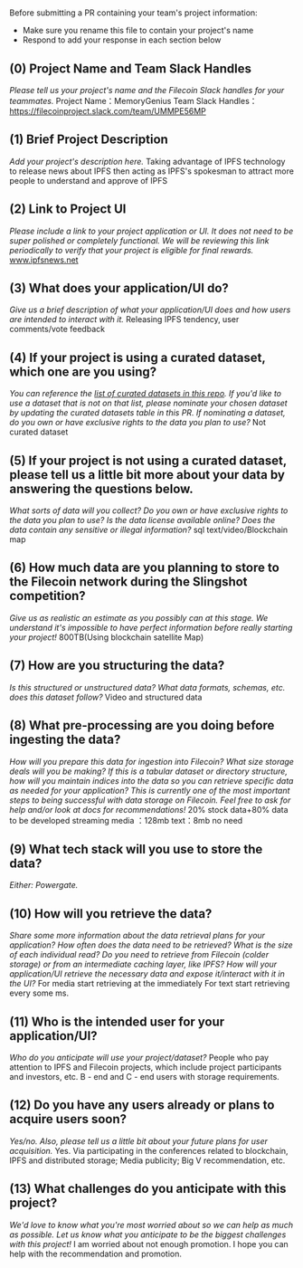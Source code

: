 # <MemoryGenius>

Before submitting a PR containing your team's project information:
- Make sure you rename this file to contain your project's name
- Respond to add your response in each section below

## (0) Project Name and Team Slack Handles
*Please tell us your project's name and the Filecoin Slack handles for your teammates.*
Project Name：MemoryGenius
Team Slack Handles：https://filecoinproject.slack.com/team/UMMPE56MP

## (1) Brief Project Description
*Add your project's description here.*
Taking advantage of IPFS technology to release news about IPFS then acting as IPFS's spokesman to attract more people to understand and approve of IPFS

## (2) Link to Project UI
*Please include a link to your project application or UI. It does not need to be super polished or completely functional. We will be reviewing this link periodically to verify that your project is eligible for final rewards.*
www.ipfsnews.net

## (3) What does your application/UI do?
*Give us a brief description of what your application/UI does and how users are intended to interact with it.*
Releasing IPFS tendency, user comments/vote feedback
## (4) If your project is using a curated dataset, which one are you using?
*You can reference the [list of curated datasets in this repo](https://github.com/filecoin-project/slingshot/blob/master/datasets.md). If you'd like to use a dataset that is not on that list, please nominate your chosen dataset by updating the curated datasets table in this PR. If nominating a dataset, do you own or have exclusive rights to the data you plan to use?*
Not curated dataset

## (5) If your project is not using a curated dataset, please tell us a little bit more about your data by answering the questions below.
*What sorts of data will you collect? Do you own or have exclusive rights to the data you plan to use? Is the data license available online? Does the data contain any sensitive or illegal information?*
sql text/video/Blockchain map

## (6) How much data are you planning to store to the Filecoin network during the Slingshot competition?
*Give us as realistic an estimate as you possibly can at this stage. We understand it's impossible to have perfect information before really starting your project!*
800TB(Using blockchain satellite Map)

## (7) How are you structuring the data?
*Is this structured or unstructured data? What data formats, schemas, etc. does this dataset follow?*
Video and structured data

## (8) What pre-processing are you doing before ingesting the data?
*How will you prepare this data for ingestion into Filecoin? What size storage deals will you be making? If this is a tabular dataset or directory structure, how will you maintain indices into the data so you can retrieve specific data as needed for your application? This is currently one of the most important steps to being successful with data storage on Filecoin. Feel free to ask for help and/or look at docs for recommendations!*
20% stock data+80% data to be developed
streaming media ：128mb
text：8mb
no need

## (9)  What tech stack will you use to store the data?
*Either: Powergate.*

## (10) How will you retrieve the data?
*Share some more information about the data retrieval plans for your application? How often does the data need to be retrieved? What is the size of each individual read? Do you need to retrieve from Filecoin (colder storage) or from an intermediate caching layer, like IPFS? How will your application/UI retrieve the necessary data and expose it/interact with it in the UI?*
For media start retrieving at the immediately
For text start retrieving every some ms.

## (11) Who is the intended user for your application/UI?
*Who do you anticipate will use your project/dataset?*
People who pay attention to IPFS and Filecoin projects, which include project participants and investors, etc.
B - end and C - end users with storage requirements.
  
## (12) Do you have any users already or plans to acquire users soon?
*Yes/no. Also, please tell us a little bit about your future plans for user acquisition.*
Yes. 
Via participating in the conferences related to blockchain, IPFS and distributed storage; 
Media publicity; 
Big V recommendation, etc.

## (13) What challenges do you anticipate with this project?
*We'd love to know what you're most worried about so we can help as much as possible. Let us know what you anticipate to be the biggest challenges with this project!*
I am worried about not enough promotion.
I hope you can help with the recommendation and promotion.
